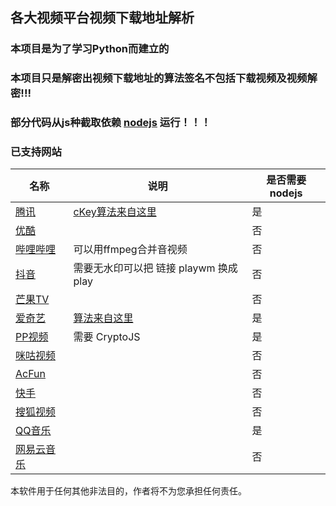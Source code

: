 ##  各大视频平台视频下载地址解析

###  本项目是为了学习Python而建立的

### 本项目只是解密出视频下载地址的算法签名不包括下载视频及视频解密!!!

### 部分代码从js种截取依赖 [nodejs](https://nodejs.org/) 运行！！！

### 已支持网站

| 名称 | 说明 | 是否需要nodejs |
| ---- | ---- | ---- |
|  [腾讯](https://v.qq.com/)     | [cKey算法来自这里](https://github.com/ZSAIm/iqiyi-parser/blob/master/js/tencent.js) | 是 |
|   [优酷](https://www.youku.com/)   |  | 否 |
|  [哔哩哔哩](https://www.bilibili.com/)    |可以用ffmpeg合并音视频  | 否 |
|   [抖音](https://www.iesdouyin.com/)    | 需要无水印可以把 链接 playwm 换成play | 否 |
| [芒果TV](https://www.mgtv.com) |  | 否 |
|  [爱奇艺](https://www.iqiyi.com/) | [算法来自这里](https://github.com/ZSAIm/iqiyi-parser/blob/master/js/iqiyi_2019-08.js) | 是             |
| [PP视频](https://v.pptv.com/) | 需要 CryptoJS | 是 |
| [咪咕视频](https://www.miguvideo.com/) | | 否 |
| [AcFun](https://www.acfun.cn/) | | 否 |
| [快手](https://www.kuaishou.com/) | | 否 |
| [搜狐视频](https://tv.sohu.com/) | | 否 |
| [QQ音乐](https://y.qq.com/) | | 是 |
| [网易云音乐](https://music.163.com/) | | 否 |

本软件用于任何其他非法目的，作者将不为您承担任何责任。